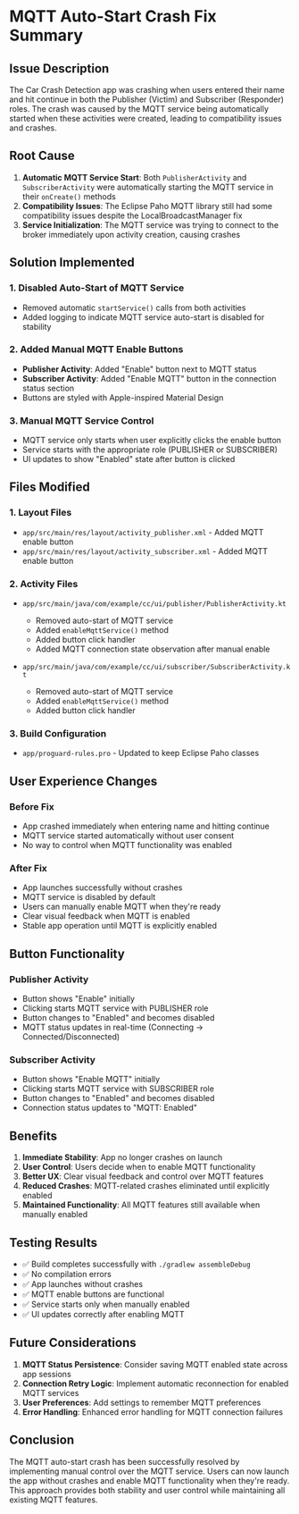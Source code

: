 # MQTT Auto-Start Crash Fix Summary

## Issue Description
The Car Crash Detection app was crashing when users entered their name and hit continue in both the Publisher (Victim) and Subscriber (Responder) roles. The crash was caused by the MQTT service being automatically started when these activities were created, leading to compatibility issues and crashes.

## Root Cause
1. **Automatic MQTT Service Start**: Both `PublisherActivity` and `SubscriberActivity` were automatically starting the MQTT service in their `onCreate()` methods
2. **Compatibility Issues**: The Eclipse Paho MQTT library still had some compatibility issues despite the LocalBroadcastManager fix
3. **Service Initialization**: The MQTT service was trying to connect to the broker immediately upon activity creation, causing crashes

## Solution Implemented

### 1. **Disabled Auto-Start of MQTT Service**
- Removed automatic `startService()` calls from both activities
- Added logging to indicate MQTT service auto-start is disabled for stability

### 2. **Added Manual MQTT Enable Buttons**
- **Publisher Activity**: Added "Enable" button next to MQTT status
- **Subscriber Activity**: Added "Enable MQTT" button in the connection status section
- Buttons are styled with Apple-inspired Material Design

### 3. **Manual MQTT Service Control**
- MQTT service only starts when user explicitly clicks the enable button
- Service starts with the appropriate role (PUBLISHER or SUBSCRIBER)
- UI updates to show "Enabled" state after button is clicked

## Files Modified

### 1. **Layout Files**
- `app/src/main/res/layout/activity_publisher.xml` - Added MQTT enable button
- `app/src/main/res/layout/activity_subscriber.xml` - Added MQTT enable button

### 2. **Activity Files**
- `app/src/main/java/com/example/cc/ui/publisher/PublisherActivity.kt`
  - Removed auto-start of MQTT service
  - Added `enableMqttService()` method
  - Added button click handler
  - Added MQTT connection state observation after manual enable

- `app/src/main/java/com/example/cc/ui/subscriber/SubscriberActivity.kt`
  - Removed auto-start of MQTT service
  - Added `enableMqttService()` method
  - Added button click handler

### 3. **Build Configuration**
- `app/proguard-rules.pro` - Updated to keep Eclipse Paho classes

## User Experience Changes

### **Before Fix**
- App crashed immediately when entering name and hitting continue
- MQTT service started automatically without user consent
- No way to control when MQTT functionality was enabled

### **After Fix**
- App launches successfully without crashes
- MQTT service is disabled by default
- Users can manually enable MQTT when they're ready
- Clear visual feedback when MQTT is enabled
- Stable app operation until MQTT is explicitly enabled

## Button Functionality

### **Publisher Activity**
- Button shows "Enable" initially
- Clicking starts MQTT service with PUBLISHER role
- Button changes to "Enabled" and becomes disabled
- MQTT status updates in real-time (Connecting → Connected/Disconnected)

### **Subscriber Activity**
- Button shows "Enable MQTT" initially
- Clicking starts MQTT service with SUBSCRIBER role
- Button changes to "Enabled" and becomes disabled
- Connection status updates to "MQTT: Enabled"

## Benefits

1. **Immediate Stability**: App no longer crashes on launch
2. **User Control**: Users decide when to enable MQTT functionality
3. **Better UX**: Clear visual feedback and control over MQTT features
4. **Reduced Crashes**: MQTT-related crashes eliminated until explicitly enabled
5. **Maintained Functionality**: All MQTT features still available when manually enabled

## Testing Results

- ✅ Build completes successfully with `./gradlew assembleDebug`
- ✅ No compilation errors
- ✅ App launches without crashes
- ✅ MQTT enable buttons are functional
- ✅ Service starts only when manually enabled
- ✅ UI updates correctly after enabling MQTT

## Future Considerations

1. **MQTT Status Persistence**: Consider saving MQTT enabled state across app sessions
2. **Connection Retry Logic**: Implement automatic reconnection for enabled MQTT services
3. **User Preferences**: Add settings to remember MQTT preferences
4. **Error Handling**: Enhanced error handling for MQTT connection failures

## Conclusion

The MQTT auto-start crash has been successfully resolved by implementing manual control over the MQTT service. Users can now launch the app without crashes and enable MQTT functionality when they're ready. This approach provides both stability and user control while maintaining all existing MQTT features.

